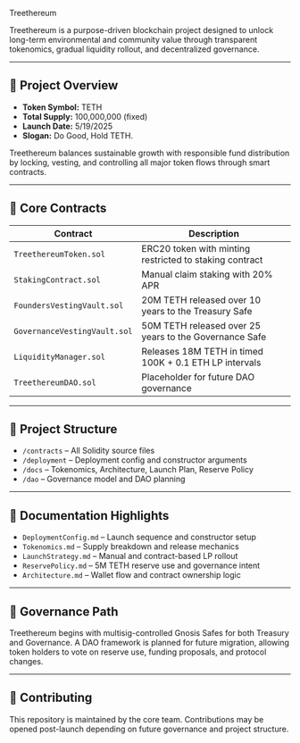 Treethereum

Treethereum is a purpose-driven blockchain project designed to unlock long-term environmental and community value through transparent tokenomics, gradual liquidity rollout, and decentralized governance.

---

## 🌱 Project Overview

- **Token Symbol:** TETH  
- **Total Supply:** 100,000,000 (fixed)  
- **Launch Date:** 5/19/2025  
- **Slogan:** Do Good, Hold TETH.

Treethereum balances sustainable growth with responsible fund distribution by locking, vesting, and controlling all major token flows through smart contracts.

---

## 🔐 Core Contracts

| Contract                    | Description                                                  |
|-----------------------------|--------------------------------------------------------------|
| `TreethereumToken.sol`      | ERC20 token with minting restricted to staking contract      |
| `StakingContract.sol`       | Manual claim staking with 20% APR                            |
| `FoundersVestingVault.sol`  | 20M TETH released over 10 years to the Treasury Safe         |
| `GovernanceVestingVault.sol`| 50M TETH released over 25 years to the Governance Safe       |
| `LiquidityManager.sol`      | Releases 18M TETH in timed 100K + 0.1 ETH LP intervals        |
| `TreethereumDAO.sol`        | Placeholder for future DAO governance                        |

---

## 📂 Project Structure

- `/contracts` – All Solidity source files
- `/deployment` – Deployment config and constructor arguments
- `/docs` – Tokenomics, Architecture, Launch Plan, Reserve Policy
- `/dao` – Governance model and DAO planning

---

## 📄 Documentation Highlights

- `DeploymentConfig.md` – Launch sequence and constructor setup
- `Tokenomics.md` – Supply breakdown and release mechanics
- `LaunchStrategy.md` – Manual and contract-based LP rollout
- `ReservePolicy.md` – 5M TETH reserve use and governance intent
- `Architecture.md` – Wallet flow and contract ownership logic

---

## 🔮 Governance Path

Treethereum begins with multisig-controlled Gnosis Safes for both Treasury and Governance. A DAO framework is planned for future migration, allowing token holders to vote on reserve use, funding proposals, and protocol changes.

---

## 🤝 Contributing

This repository is maintained by the core team. Contributions may be opened post-launch depending on future governance and project structure.

